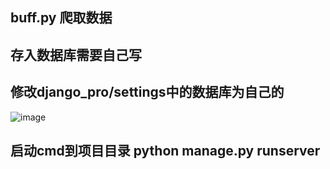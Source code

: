 ## buff.py 爬取数据
## 存入数据库需要自己写
## 修改django_pro/settings中的数据库为自己的
![image](https://user-images.githubusercontent.com/77500606/188057854-f4d9d25b-3c80-40a9-813f-058fa1e60021.png)

## 启动cmd到项目目录 python manage.py runserver
